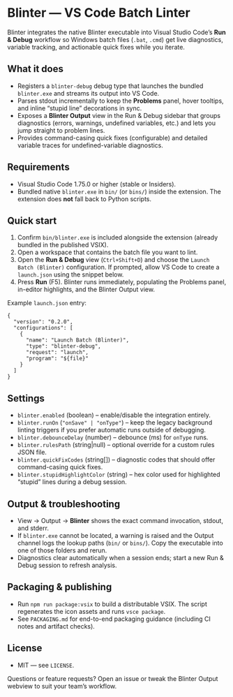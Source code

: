 # Blinter — VS Code Batch Linter

Blinter integrates the native Blinter executable into Visual Studio Code’s **Run & Debug** workflow so Windows batch files (`.bat`, `.cmd`) get live diagnostics, variable tracking, and actionable quick fixes while you iterate.

## What it does
- Registers a `blinter-debug` debug type that launches the bundled `blinter.exe` and streams its output into VS Code.
- Parses stdout incrementally to keep the **Problems** panel, hover tooltips, and inline “stupid line” decorations in sync.
- Exposes a **Blinter Output** view in the Run & Debug sidebar that groups diagnostics (errors, warnings, undefined variables, etc.) and lets you jump straight to problem lines.
- Provides command-casing quick fixes (configurable) and detailed variable traces for undefined-variable diagnostics.

## Requirements
- Visual Studio Code 1.75.0 or higher (stable or Insiders).
- Bundled native `blinter.exe` in `bin/` (or `bins/`) inside the extension. The extension does **not** fall back to Python scripts.

## Quick start
1. Confirm `bin/blinter.exe` is included alongside the extension (already bundled in the published VSIX).
2. Open a workspace that contains the batch file you want to lint.
3. Open the **Run & Debug** view (`Ctrl+Shift+D`) and choose the `Launch Batch (Blinter)` configuration. If prompted, allow VS Code to create a `launch.json` using the snippet below.
4. Press **Run** (F5). Blinter runs immediately, populating the Problems panel, in-editor highlights, and the Blinter Output view.

Example `launch.json` entry:

```
{
  "version": "0.2.0",
  "configurations": [
    {
      "name": "Launch Batch (Blinter)",
      "type": "blinter-debug",
      "request": "launch",
      "program": "${file}"
    }
  ]
}
```

## Settings
- `blinter.enabled` (boolean) – enable/disable the integration entirely.
- `blinter.runOn` (`"onSave" | "onType"`) – keep the legacy background linting triggers if you prefer automatic runs outside of debugging.
- `blinter.debounceDelay` (number) – debounce (ms) for `onType` runs.
- `blinter.rulesPath` (string|null) – optional override for a custom rules JSON file.
- `blinter.quickFixCodes` (string[]) – diagnostic codes that should offer command-casing quick fixes.
- `blinter.stupidHighlightColor` (string) – hex color used for highlighted “stupid” lines during a debug session.

## Output & troubleshooting
- View → Output → **Blinter** shows the exact command invocation, stdout, and stderr.
- If `blinter.exe` cannot be located, a warning is raised and the Output channel logs the lookup paths (`bin/` or `bins/`). Copy the executable into one of those folders and rerun.
- Diagnostics clear automatically when a session ends; start a new Run & Debug session to refresh analysis.

## Packaging & publishing
- Run `npm run package:vsix` to build a distributable VSIX. The script regenerates the icon assets and runs `vsce package`.
- See `PACKAGING.md` for end-to-end packaging guidance (including CI notes and artifact checks).

## License
- MIT — see `LICENSE`.

Questions or feature requests? Open an issue or tweak the Blinter Output webview to suit your team’s workflow.